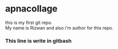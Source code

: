 # apnacollage
this is my first git repo.
<br>
My name is Rizwan and also i'm author for this repo.
<br>
<h3> This line is write in gitbash </h3>

